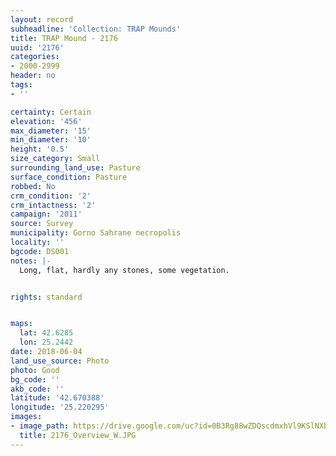 ```yaml
---
layout: record
subheadline: 'Collection: TRAP Mounds'
title: TRAP Mound - 2176
uuid: '2176'
categories:
- 2000-2999
header: no
tags:
- ''

certainty: Certain
elevation: '456'
max_diameter: '15'
min_diameter: '10'
height: '0.5'
size_category: Small
surrounding_land_use: Pasture
surface_condition: Pasture
robbed: No
crm_condition: '2'
crm_intactness: '2'
campaign: '2011'
source: Survey
municipality: Gorno Sahrane necropolis
locality: ''
bgcode: DS001
notes: |-
  Long, flat, hardly any stones, some vegetation.


rights: standard


maps:
  lat: 42.6285
  lon: 25.2442
date: 2018-06-04
land_use_source: Photo
photo: Good
bg_code: ''
akb_code: ''
latitude: '42.670388'
longitude: '25.220295'
images:
- image_path: https://drive.google.com/uc?id=0B3Rg88wZDQscdmxhVl9KSlNXbHM
  title: 2176_Overview_W.JPG
---
```

